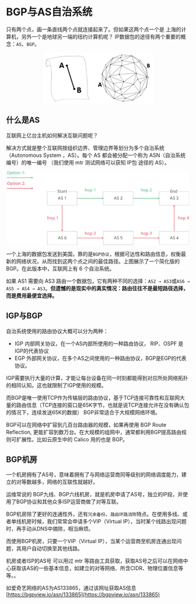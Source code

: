 # BGP与AS自治系统

只有两个点，画一条直线两个点就连接起来了。但如果这两个点一个是 上海的计算机，另外一个是地球另一端的纽约计算机呢？ IP数据包的途径有两个重要的概念：`AS`、`BGP`。

<div  align="center">
	<img src="../assets/bgp.png" width = "300"  align=center />
</div>

## 什么是AS

互联网上亿台主机如何解决互联问题呢？

解决方式就是整个互联网按组织边界、管理边界等划分为多个自治系统（Autonomous System ，AS）。每个 AS 都会被分配一个称为 ASN（自治系统编号）的唯一编号 （我们使用 mtr 测试网络可以获知 IP包 途径的 AS）。

<div  align="center">
	<img src="../assets/bgp-router.png" width = "500"  align=center />
</div>


一个上海的数据包发送到美国，靠的是`BGP协议`，根据可达性和路由信息，权衡最新的网络状况，从而找到这两个点之间的最佳路径。上图展示了一个简化版的 BGP。在此版本中，互联网上有 6 个自治系统。

如果 AS1 需要向 AS3 路由一个数据包，它有两种不同的选择：`AS2 → AS3`或`AS6 → AS5 → AS4 → AS3`。**但遗憾的是现实中的真实情况：路由往往不是最短路径选择，而是费用最便宜选择。**


## IGP与BGP

自治系统使用的路由协议大概可以分为两种：

- IGP 内部网关协议，在一个AS内部所使用的一种路由协议， RIP、OSPF 是IGP的代表协议
- EGP 外部网关协议，在多个AS之间使用的一种路由协议，BGP是EGP的代表协议。

IGP需要执行大量的计算，才能让每台设备在同一时刻都能得到对应所处网络拓扑的相同认知。这也就限制了IGP使用的规模。

而BGP是唯一使用TCP作为传输层的路由协议，基于TCP连接可靠性和互联网大量的路由信息（TCP连接的窗口是65K字节，也就是说TCP连接允许在没有确认包的情况下，连续发送65K的数据） BGP非常适合于大规模网络环境。

BGP可以在网络中扩容到几百台路由器的规模，如果再使用 BGP Route Reflection, 更能扩容到数万台。在大规模的组网中，通常都利用BGP提高路由规则可扩展性。比如云原生中的 Calico 用的也是 BGP。


## BGP机房

一个机房拥有了AS号，意味着拥有了与网络运营商同等级别的网络调度能力，建立的对等数越多，网络的互联性就越好。

运维常说的 BGP九线、BGP六线机房，就是机房申请了AS号，独立的IP段，并使用了BGP协议和其他众多ISP运营商做了对等互联。


BGP机房除了更好的连通性外，还有`冗余备份`、`路由环路消除`特点。在使用多线、或者单线机房时候，我们常常会申请多个VIP（Virtual IP），当时某个线路出现问题时，再手动从DNS中摘除，相当麻烦。

而使用BGP机房，只要一个VIP（Virtual IP），当某个运营商至机房连通出现问题，其用户自动切换至其他线路。

机房或者ISP的AS号 可以用过 mtr 等路由工具获取，获取AS号之后可以在网络中心获取该AS的一些基本信息，如建立的对等网络、所含CIDR、物理位置信息等等。。

如爱奇艺网络的AS为AS133865，通过该网址获取AS信息 [https://bgpview.io/asn/133865](https://bgpview.io/asn/133865)


